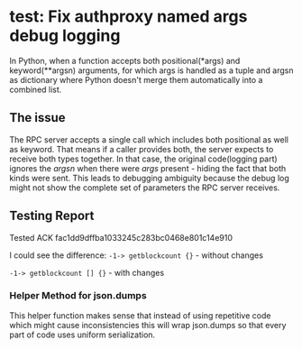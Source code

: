 # test: Fix authproxy named args debug logging


In Python, when a function accepts both positional(*args) and keyword(**argsn) arguments, for which args is handled as a tuple and argsn as dictionary where Python doesn't 
merge them automatically into a combined list.

## The issue
The RPC server accepts a single call which includes both positional as well as keyword. 
That means if a caller provides both, the server expects to receive both types together. In that case, the original code(logging part) ignores the *argsn* when there were *args* present - hiding the fact that both kinds were sent. 
This leads to debugging ambiguity because the debug log might not show the complete set of parameters the RPC server receives.

## Testing Report
Tested ACK fac1dd9dffba1033245c283bc0468e801c14e910

I could see the difference:
`-1-> getblockcount {}` - without changes

`-1-> getblockcount [] {}` - with changes

### Helper Method for json.dumps
This helper function makes sense that instead of using repetitive code which might cause inconsistencies this will wrap json.dumps so that every part of code uses uniform serialization.
